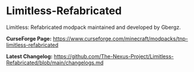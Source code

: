 # Limitless-Refabricated
Limitless: Refabricated modpack maintained and developed by Gbergz.

**CurseForge Page:** https://www.curseforge.com/minecraft/modpacks/tnp-limitless-refabricated

**Latest Changelog:** https://github.com/The-Nexus-Project/Limitless-Refabricated/blob/main/changelogs.md
